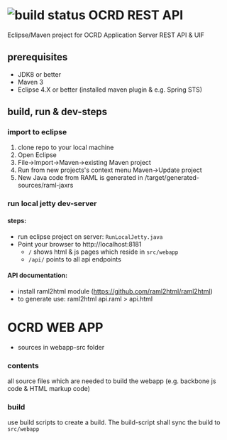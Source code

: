 ![build status](https://travis-ci.org/cisocrgroup/ocrd-postcorrection.svg?branch=github)
OCRD REST API
====================


Eclipse/Maven project for OCRD Application Server REST API & UIF

## prerequisites
- JDK8 or better
- Maven 3
- Eclipse 4.X or better (installed maven plugin & e.g. Spring STS)


## build, run & dev-steps

### import to eclipse
1. clone repo to your local machine
2. Open Eclipse
3. File->Import->Maven->existing Maven project
4. Run from new projects's context menu Maven->Update project
5. New Java code from RAML is generated in /target/generated-sources/raml-jaxrs


### run local jetty dev-server

#### steps:
- run eclipse project on server: `RunLocalJetty.java`
- Point your browser to http://localhost:8181
    * `/` shows html & js pages which reside in `src/webapp`
    * `/api/` points to all api endpoints


#### API documentation:
- install raml2html module (https://github.com/raml2html/raml2html)
- to generate use: raml2html api.raml > api.html



OCRD WEB APP
====================

- sources in webapp-src folder

### contents
all source files which are needed to build the webapp (e.g. backbone js code & HTML markup code)

### build
use build scripts to create a build. The build-script shall sync the build to `src/webapp`
